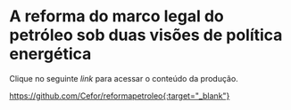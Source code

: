 # A reforma do marco legal do petróleo sob duas visões de política energética
Clique no seguinte _link_ para acessar o conteúdo da produção.

https://github.com/Cefor/reformapetroleo{:target="_blank"}

